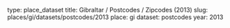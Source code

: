 type: place_dataset
title: Gibraltar / Postcodes / Zipcodes (2013)
slug: places/gi/datasets/postcodes/2013
place: gi
dataset: postcodes
year: 2013

